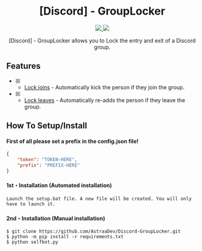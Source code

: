 <h1 align="center">[Discord] - GroupLocker</h1>
<p align="center">
  <a href="https://www.python.org">
    <img src="https://img.shields.io/badge/Python-3.9-informational.svg">
  </a>
  <a href="https://github.com/AstraaDev">
    <img src="https://img.shields.io/github/repo-size/AstraaDev/Discord-GroupLocker.svg?label=Repo%20size&style=flat-square">
  </a>
</p>

<p align="center">
  [Discord] - GroupLocker allows you to Lock the entry and exit of a Discord group.
</p>

## Features

- [x] - [Lock joins](https://github.com/AstraaDev/Discord-GroupLocker) - Automatically kick the person if they join the group.
- [x] - [Lock leaves](https://github.com/moom825/Discord-GroupLocker) - Automatically re-adds the person if they leave the group.

## How To Setup/Install

#### First of all please set a prefix in the config.json file!
```json
{
    "token": "TOKEN-HERE", 
    "prefix": "PREFIX-HERE"
}
```

#### 1st・Installation (Automated installation)
```
Launch the setup.bat file. A new file will be created. You will only have to launch it.
```

#### 2nd・Installation (Manual installation)
```
$ git clone https://github.com/AstraaDev/Discord-GroupLocker.git
$ python -m pip install -r requirements.txt
$ python selfbot.py
```

